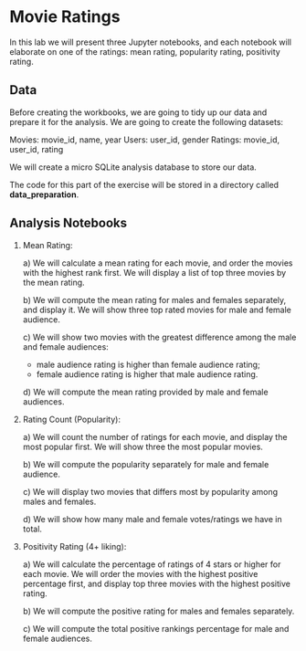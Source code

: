 # Movie Ratings

In this lab we will present three Jupyter notebooks, and each notebook will
elaborate on one of the ratings: mean rating, popularity rating, positivity rating.

## Data

Before creating the workbooks, we are going to tidy up our data and prepare it for the 
analysis. We are going to create the following datasets:

Movies: movie_id, name, year
Users: user_id, gender
Ratings: movie_id, user_id, rating

We will create a micro SQLite analysis database to store our data.

The code for this part of the exercise will be stored in a directory called
**data_preparation**.


## Analysis Notebooks

1) Mean Rating:

	a) We will calculate a mean rating for each movie, and order the movies with
	the highest rank first. We will display a list of top three movies by the mean rating.
	
	b) We will compute the mean rating for males and females separately, and display it.
	We will show three top rated movies for male and female audience.
	
	c) We will show two movies with the greatest difference among the male and female
	audiences: 
	 - male audience rating is higher than female audience rating;
	 - female audience rating is higher that male audience rating.
	 
	d) We will compute the mean rating provided by male and female audiences.
	
2) Rating Count (Popularity):
	
	a) We will count the number of ratings for each movie, and display the most popular 
	first. We will show three the most popular movies.
	
	b) We will compute the popularity separately for male and female audience. 
	
	c) We will 	display two movies that differs most by popularity among males and females.
	
	d) We will show how many male and female votes/ratings we have in total.
	
3) Positivity Rating (4+ liking):

	a) We will calculate the percentage of ratings of 4 stars or higher for each movie.
	We will order the movies with the highest positive percentage first, and display
	top three movies with the highest positive rating. 
	
	b) We will compute the positive rating for males and females separately.
	
	c) We will compute the total positive rankings percentage for male and female audiences. 
	
	
	